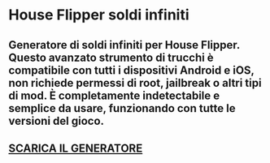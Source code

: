 # House Flipper soldi infiniti
## Generatore di soldi infiniti per House Flipper. Questo avanzato strumento di trucchi è compatibile con tutti i dispositivi Android e iOS, non richiede permessi di root, jailbreak o altri tipi di mod. È completamente indetectabile e semplice da usare, funzionando con tutte le versioni del gioco.

## [SCARICA IL GENERATORE](https://cosmicfiles.info/cl/i/me4k1w)


